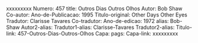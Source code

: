 xxxxxxxxx
Numero: 457
title: Outros Dias Outros Olhos
Autor: Bob Shaw
Co-autor: 
Ano-de-Publicacao: 1995
Titulo-original: Other Days Other Eyes
Tradutor: Clarisse Tavares
Co-tradutor: 
Ano-de-edicao: 1972
alias: Bob-Shaw
Autor2-alias: 
Tradutor1-alias: Clarisse-Tavares
Tradutor2-alias: 
Titulo-link: 457-Outros-Dias-Outros-Olhos
Capa: 
pags: 
Capa-link: 
xxxxxxxxx